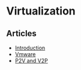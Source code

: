 # Virtualization

## Articles
* [Introduction](introduction/README.md)
* [Vmware](vmware/README.md)
* [P2V and V2P](p2v_and_v2p/README.md)